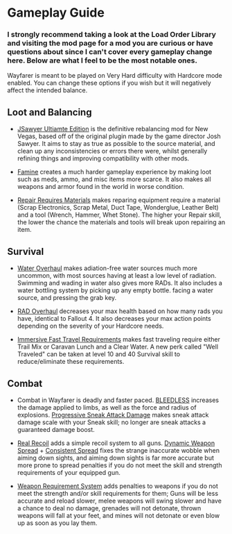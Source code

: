 # Gameplay Guide

### I strongly recommend taking a look at the Load Order Library and visiting the mod page for a mod you are curious or have questions about since I can't cover every gameplay change here. Below are what I feel to be the most notable ones.

Wayfarer is meant to be played on Very Hard difficulty with Hardcore mode enabled. You can change these options if you wish but it will negatively affect the intended balance.

## Loot and Balancing

- [JSawyer Ultiamte Edition](https://www.nexusmods.com/newvegas/mods/61592) is the definitive rebalancing mod for New Vegas, based off of the original plugin made by the game director Josh Sawyer. It aims to stay as true as possible to the source material, and clean up any inconsistencies or errors there were, whilst generally refining things and improving compatibility with other mods.

- [Famine](https://www.nexusmods.com/newvegas/mods/74985) creates a much harder gameplay experience by making loot such as meds, ammo, and misc items more scarce. It also makes all weapons and armor found in the world in worse condition.

- [Repair Requires Materials](https://www.nexusmods.com/newvegas/mods/75145) makes reparing equipment require a material (Scrap Electronics, Scrap Metal, Duct Tape, Wonderglue, Leather Belt) and a tool (Wrench, Hammer, Whet Stone). The higher your Repair skill, the lower the chance the materials and tools will break upon repairing an item.

## Survival

- [Water Overhaul](https://www.nexusmods.com/newvegas/mods/62635) makes adiation-free water sources much more uncommon, with most sources having at least a low level of radiation. Swimming and wading in water also gives more RADs. It also includes a water bottling system by picking up any empty bottle. facing a water source, and pressing the grab key.

- [RAD Overhaul](https://www.nexusmods.com/newvegas/mods/71541) decreases your max health based on how many rads you have, identical to Fallout 4. It also decreases your max action points depending on the severity of your Hardcore needs.

- [Immersive Fast Travel Requirements](https://www.nexusmods.com/newvegas/mods/73627?tab=description) makes fast traveling require either Trail Mix or Caravan Lunch and a Clear Water. A new perk called "Well Traveled" can be taken at level 10 and 40 Survival skill to reduce/eliminate these requirements.

## Combat

- Combat in Wayfarer is deadly and faster paced. [BLEEDLESS](https://www.nexusmods.com/newvegas/mods/75660?tab=description) increases the damage applied to limbs, as well as the force and radius of explosions. [Progressive Sneak Attack Damage](https://www.nexusmods.com/newvegas/mods/77571) makes sneak attack damage scale with your Sneak skill; no longer are sneak attacks a guaranteed damage boost.

- [Real Recoil](https://www.nexusmods.com/newvegas/mods/62153) adds a simple recoil system to all guns. [Dynamic Weapon Spread](https://www.nexusmods.com/newvegas/mods/74321) + [Consistent Spread](https://www.nexusmods.com/newvegas/mods/77974) fixes the strange inaccurate wobble when aiming down sights, and aiming down sights is far more accurate but more prone to spread penalties if you do not meet the skill and strength requirements of your equipped gun.

- [Weapon Requirement System](https://www.nexusmods.com/newvegas/mods/69161?tab=description) adds penalties to weapons if you do not meet the strength and/or skill requirements for them; Guns will be less accurate and reload slower, melee weapons will swing slower and have a chance to deal no damage, grenades will not detonate, thrown weapons will fall at your feet, and mines will not detonate or even blow up as soon as you lay them.
